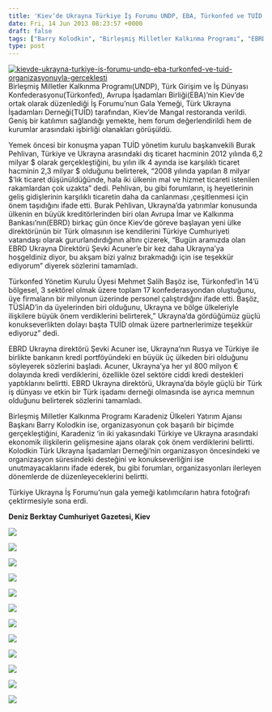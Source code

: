 ```yaml
---
title: 'Kiev’de Ukrayna Türkiye İş Forumu UNDP, EBA, Türkonfed ve TUİD Organizasyonuyla Gerçekleşti'
date: Fri, 14 Jun 2013 08:23:57 +0000
draft: false
tags: ["Barry Kolodkin", "Birleşmiş Milletler Kalkınma Programı", "EBRD Ukrayna", "Mehmet Salih Başöz", "Şevki Acuner", "TUİD", "TUİD (Türk Ukrayna İşadamları Derneği)", "Türkiye Ukrayna dış ticaret", "Türkiye Ukrayna İş Forumu", "türkonfed", "Türkonfed Ukrayna", "UNDP"]
type: post
---
```


[![kievde-ukrayna-turkiye-is-forumu-undp-eba-turkonfed-ve-tuid-organizasyonuyla-gerceklesti](http://burakpehlivan.org/wp-content/uploads/2013/06/kievde-ukrayna-turkiye-is-forumu-undp-eba-turkonfed-ve-tuid-organizasyonuyla-gerceklesti.jpg)](http://burakpehlivan.org/1499/kievde-ukrayna-turkiye-is-forumu-undp-eba-turkonfed-ve-tuid-organizasyonuyla-gerceklesti/kievde-ukrayna-turkiye-is-forumu-undp-eba-turkonfed-ve-tuid-organizasyonuyla-gerceklesti/)
Birleşmiş Milletler Kalkınma Programı(UNDP), Türk Girişim ve İş Dünyası Konfederasyonu(Türkonfed), Avrupa İşadamları Birliği(EBA)’nin Kiev’de ortak olarak düzenlediği İş Forumu’nun Gala Yemeği, Türk Ukrayna İşadamları Derneği(TUİD) tarafından, Kiev’de Mangal restoranda verildi. Geniş bir katılımın sağlandığı yemekte, hem forum değerlendirildi hem de kurumlar arasındaki işbirliği olanakları görüşüldü.

Yemek öncesi bir konuşma yapan TUİD yönetim kurulu başkanvekili Burak Pehlivan, Türkiye ve Ukrayna arasındaki dış ticaret hacminin 2012 yılında 6,2 milyar $ olarak gerçekleştiğini, bu yılın ilk 4 ayında ise karşılıklı ticaret hacminin 2,3 milyar $ olduğunu belirterek, “2008 yılında yapılan 8 milyar $’lık ticaret düşünüldüğünde, hala iki ülkenin mal ve hizmet ticareti istenilen rakamlardan çok uzakta” dedi. Pehlivan, bu gibi forumların, iş heyetlerinin geliş gidişlerinin karşılıklı ticaretin daha da canlanması ,çeşitlenmesi için önem taşıdığını ifade etti. Burak Pehlivan, Ukrayna’da yatırımlar konusunda ülkenin en büyük kreditörlerinden biri olan Avrupa İmar ve Kalkınma Bankası’nın(EBRD) birkaç gün önce Kiev’de göreve başlayan yeni ülke direktörünün bir Türk olmasının ise kendilerini Türkiye Cumhuriyeti vatandaşı olarak gururlandırdığının altını çizerek, “Bugün aramızda olan EBRD Ukrayna Direktörü Şevki Acuner’e bir kez daha Ukrayna’ya hoşgeldiniz diyor, bu akşam bizi yalnız bırakmadığı için ise teşekkür ediyorum” diyerek sözlerini tamamladı.

Türkonfed Yönetim Kurulu Üyesi Mehmet Salih Başöz ise, Türkonfed’in 14’ü bölgesel, 3 sektörel olmak üzere toplam 17 konfederasyondan oluştuğunu, üye firmaların bir milyonun üzerinde personel çalıştırdığını ifade etti. Başöz, TÜSİAD’in da üyelerinden biri olduğunu, Ukrayna ve bölge ülkeleriyle ilişkilere büyük önem verdiklerini belirterek,” Ukrayna’da gördüğümüz güçlü konukseverlikten dolayı başta TUİD olmak üzere partnerlerimize teşekkür ediyoruz” dedi.

EBRD Ukrayna direktörü Şevki Acuner ise, Ukrayna’nın Rusya ve Türkiye ile birlikte bankanın kredi portföyündeki en büyük üç ülkeden biri olduğunu söyleyerek sözlerini başladı. Acuner, Ukrayna’ya her yıl 800 milyon € dolayında kredi verdiklerini, özellikle özel sektöre ciddi kredi destekleri yaptıklarını belirtti. EBRD Ukrayna direktörü, Ukrayna’da böyle güçlü bir Türk iş dünyası ve etkin bir Türk işadamı derneği olmasında ise ayrıca memnun olduğunu belirterek sözlerini tamamladı.

Birleşmiş Milletler Kalkınma Programı Karadeniz Ülkeleri Yatırım Ajansı Başkanı Barry Kolodkin ise, organizasyonun çok başarılı bir biçimde gerçekleştiğini, Karadeniz ‘in iki yakasındaki Türkiye ve Ukrayna arasındaki ekonomik ilişkilerin gelişmesine ajans olarak çok önem verdiklerini belirtti. Kolodkin Türk Ukrayna İşadamları Derneği’nin organizasyon öncesindeki ve organizasyon süresindeki desteğini ve konukseverliğini ise unutmayacaklarını ifade ederek, bu gibi forumları, organizasyonları ilerleyen dönemlerde de düzenleyeceklerini belirtti.

Türkiye Ukrayna İş Forumu’nun gala yemeği katılımcıların hatıra fotoğrafı çektirmesiyle sona erdi.

**Deniz Berktay
Cumhuriyet Gazetesi, Kiev**


![](https://fbcdn-sphotos-d-a.akamaihd.net/hphotos-ak-ash3/1011928_513188002061945_247877413_n.jpg)

![](https://fbcdn-sphotos-e-a.akamaihd.net/hphotos-ak-prn2/968941_513188135395265_2052032036_n.jpg)

![](https://fbcdn-sphotos-b-a.akamaihd.net/hphotos-ak-prn1/1016164_513187995395279_1422852778_n.jpg)


![](https://fbcdn-sphotos-f-a.akamaihd.net/hphotos-ak-prn1/1016523_513188048728607_665945928_n.jpg)

![](https://fbcdn-sphotos-g-a.akamaihd.net/hphotos-ak-ash3/179705_513188058728606_710447465_n.jpg)

![](https://fbcdn-sphotos-a-a.akamaihd.net/hphotos-ak-prn1/936701_513188105395268_1715202316_n.jpg)

![](https://fbcdn-sphotos-f-a.akamaihd.net/hphotos-ak-ash4/995832_513188188728593_20175046_n.jpg)

![](https://fbcdn-sphotos-d-a.akamaihd.net/hphotos-ak-prn2/230019_513188205395258_1343147216_n.jpg)

![](https://fbcdn-sphotos-d-a.akamaihd.net/hphotos-ak-ash3/7899_513188285395250_1930576934_n.jpg)

![](https://fbcdn-sphotos-d-a.akamaihd.net/hphotos-ak-ash4/1005402_513188455395233_1216620814_n.jpg)

![](https://fbcdn-sphotos-e-a.akamaihd.net/hphotos-ak-frc1/1001057_513187798728632_147307529_n.jpg)

![](https://fbcdn-sphotos-c-a.akamaihd.net/hphotos-ak-prn2/983578_513187792061966_2024926854_n.jpg)